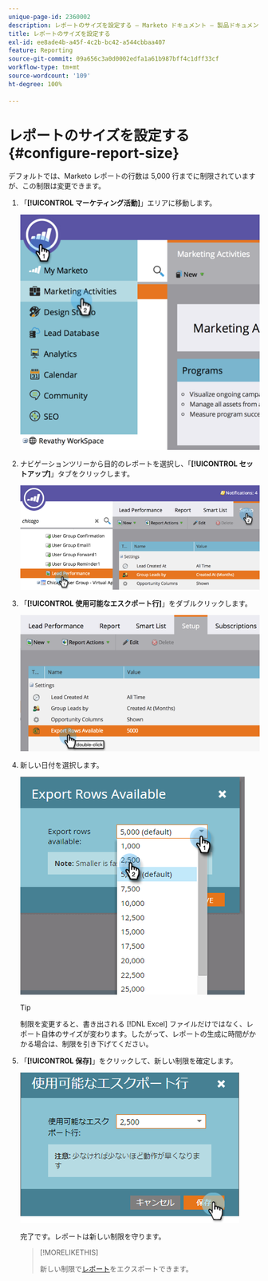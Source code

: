 ```yaml
---
unique-page-id: 2360002
description: レポートのサイズを設定する — Marketo ドキュメント — 製品ドキュメント
title: レポートのサイズを設定する
exl-id: ee8ade4b-a45f-4c2b-bc42-a544cbbaa407
feature: Reporting
source-git-commit: 09a656c3a0d0002edfa1a61b987bff4c1dff33cf
workflow-type: tm+mt
source-wordcount: '109'
ht-degree: 100%

---
```


# レポートのサイズを設定する {#configure-report-size}

デフォルトでは、Marketo レポートの行数は 5,000 行までに制限されていますが、この制限は変更できます。

1. 「**[!UICONTROL マーケティング活動]**」エリアに移動します。

   ![](assets/image2014-9-16-10-3a53-3a57.png)

1. ナビゲーションツリーから目的のレポートを選択し、「**[!UICONTROL セットアップ]**」タブをクリックします。

   ![](assets/image2014-9-16-10-3a54-3a1.png)

1. 「**[!UICONTROL 使用可能なエスクポート行]**」をダブルクリックします。

   ![](assets/image2014-9-16-10-3a54-3a5.png)

1. 新しい日付を選択します。

   ![](assets/image2016-3-2-9-3a13-3a0.png)

   >[!TIP]
   >
   >制限を変更すると、書き出される [!DNL Excel] ファイルだけではなく、レポート自体のサイズが変わります。したがって、レポートの生成に時間がかかる場合は、制限を引き下げてください。

1. 「**[!UICONTROL 保存]**」をクリックして、新しい制限を確定します。

   ![](assets/image2016-3-2-9-3a13-3a59.png)

   完了です。レポートは新しい制限を守ります。

   >[!MORELIKETHIS]
   >
   >新しい制限で[レポート](/help/marketo/product-docs/reporting/basic-reporting/report-activity/export-a-report-to-excel.md)をエクスポートできます。
